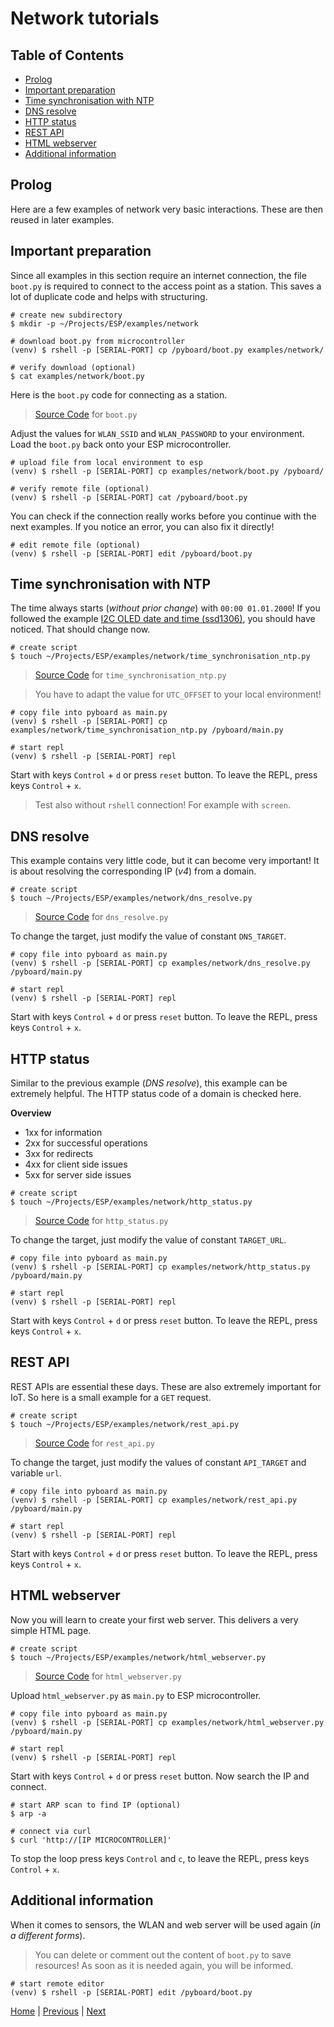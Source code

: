 # Network tutorials

## Table of Contents

- [Prolog](#prolog)
- [Important preparation](#important-preparation)
- [Time synchronisation with NTP](#time-synchronisation-with-ntp)
- [DNS resolve](#dns-resolve)
- [HTTP status](#http-status)
- [REST API](#rest-api)
- [HTML webserver](#html-webserver)
- [Additional information](#additional-information)

## Prolog

Here are a few examples of network very basic interactions. These are then reused in later examples.

## Important preparation

Since all examples in this section require an internet connection, the file `boot.py` is required to connect to the access point as a station. This saves a lot of duplicate code and helps with structuring.

```shell
# create new subdirectory
$ mkdir -p ~/Projects/ESP/examples/network

# download boot.py from microcontroller
(venv) $ rshell -p [SERIAL-PORT] cp /pyboard/boot.py examples/network/

# verify download (optional)
$ cat examples/network/boot.py
```

Here is the `boot.py` code for connecting as a station.

> [Source Code](../examples/network/boot.py) for `boot.py`

Adjust the values for `WLAN_SSID` and `WLAN_PASSWORD` to your environment. Load the `boot.py` back onto your ESP microcontroller.

```shell
# upload file from local environment to esp
(venv) $ rshell -p [SERIAL-PORT] cp examples/network/boot.py /pyboard/

# verify remote file (optional)
(venv) $ rshell -p [SERIAL-PORT] cat /pyboard/boot.py
```

You can check if the connection really works before you continue with the next examples. If you notice an error, you can also fix it directly!

```shell
# edit remote file (optional)
(venv) $ rshell -p [SERIAL-PORT] edit /pyboard/boot.py
```

## Time synchronisation with NTP

The time always starts (_without prior change_) with `00:00 01.01.2000`! If you followed the example [I2C OLED date and time (ssd1306)](./011_display_tutorials.md), you should have noticed. That should change now.

```shell
# create script
$ touch ~/Projects/ESP/examples/network/time_synchronisation_ntp.py
```

> [Source Code](../examples/network/time_synchronisation_ntp.py) for `time_synchronisation_ntp.py`

> You have to adapt the value for `UTC_OFFSET` to your local environment!

```shell
# copy file into pyboard as main.py
(venv) $ rshell -p [SERIAL-PORT] cp examples/network/time_synchronisation_ntp.py /pyboard/main.py

# start repl
(venv) $ rshell -p [SERIAL-PORT] repl
```

Start with keys `Control` + `d` or press `reset` button. To leave the REPL, press keys `Control` + `x`.

> Test also without `rshell` connection! For example with `screen`.

## DNS resolve

This example contains very little code, but it can become very important! It is about resolving the corresponding IP (_v4_) from a domain.

```shell
# create script
$ touch ~/Projects/ESP/examples/network/dns_resolve.py
```

> [Source Code](../examples/network/dns_resolve.py) for `dns_resolve.py`

To change the target, just modify the value of constant `DNS_TARGET`.

```shell
# copy file into pyboard as main.py
(venv) $ rshell -p [SERIAL-PORT] cp examples/network/dns_resolve.py /pyboard/main.py

# start repl
(venv) $ rshell -p [SERIAL-PORT] repl
```

Start with keys `Control` + `d` or press `reset` button. To leave the REPL, press keys `Control` + `x`.

## HTTP status

Similar to the previous example (_DNS resolve_), this example can be extremely helpful. The HTTP status code of a domain is checked here.

**Overview**

- 1xx for information
- 2xx for successful operations
- 3xx for redirects
- 4xx for client side issues
- 5xx for server side issues

```shell
# create script
$ touch ~/Projects/ESP/examples/network/http_status.py
```

> [Source Code](../examples/network/http_status.py) for `http_status.py`

To change the target, just modify the value of constant `TARGET_URL`.

```shell
# copy file into pyboard as main.py
(venv) $ rshell -p [SERIAL-PORT] cp examples/network/http_status.py /pyboard/main.py

# start repl
(venv) $ rshell -p [SERIAL-PORT] repl
```

Start with keys `Control` + `d` or press `reset` button. To leave the REPL, press keys `Control` + `x`.

## REST API

REST APIs are essential these days. These are also extremely important for IoT. So here is a small example for a `GET` request.

```shell
# create script
$ touch ~/Projects/ESP/examples/network/rest_api.py
```

> [Source Code](../examples/network/rest_api.py) for `rest_api.py`

To change the target, just modify the values of constant `API_TARGET` and variable `url`.

```shell
# copy file into pyboard as main.py
(venv) $ rshell -p [SERIAL-PORT] cp examples/network/rest_api.py /pyboard/main.py

# start repl
(venv) $ rshell -p [SERIAL-PORT] repl
```

Start with keys `Control` + `d` or press `reset` button. To leave the REPL, press keys `Control` + `x`.

## HTML webserver

Now you will learn to create your first web server. This delivers a very simple HTML page.

```shell
# create script
$ touch ~/Projects/ESP/examples/network/html_webserver.py
```

> [Source Code](../examples/network/html_webserver.py) for `html_webserver.py`

Upload `html_webserver.py` as `main.py` to ESP microcontroller.

```shell
# copy file into pyboard as main.py
(venv) $ rshell -p [SERIAL-PORT] cp examples/network/html_webserver.py /pyboard/main.py

# start repl
(venv) $ rshell -p [SERIAL-PORT] repl
```

Start with keys `Control` + `d` or press `reset` button. Now search the IP and connect.

```shell
# start ARP scan to find IP (optional)
$ arp -a

# connect via curl
$ curl 'http://[IP MICROCONTROLLER]'
```

To stop the loop press keys `Control` and `c`, to leave the REPL, press keys `Control` + `x`.

## Additional information

When it comes to sensors, the WLAN and web server will be used again (_in a different forms_).

> You can delete or comment out the content of `boot.py` to save resources! As soon as it is needed again, you will be informed.

```shell
# start remote editor
(venv) $ rshell -p [SERIAL-PORT] edit /pyboard/boot.py
```

[Home](https://github.com/Lupin3000/ESP) | [Previous](./011_display_tutorials.md) | [Next](./013_human_interaction_tutorials.md)

